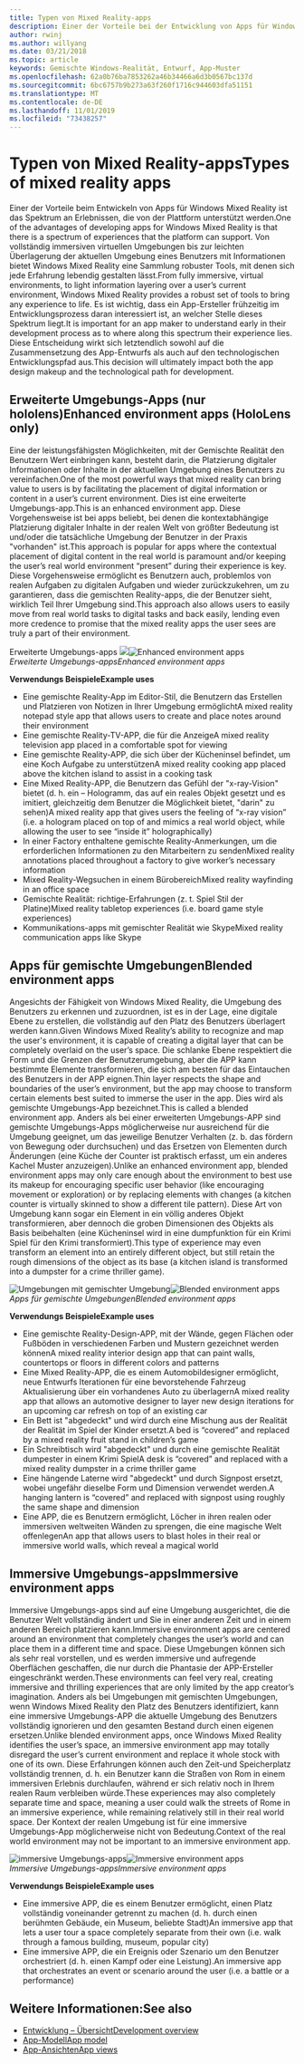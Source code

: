 ```yaml
---
title: Typen von Mixed Reality-apps
description: Einer der Vorteile bei der Entwicklung von Apps für Windows Mixed Reality besteht darin, dass es eine Palette an Erfahrungen gibt, die die Plattform von vollständig immersiven virtuellen Umgebungen unterstützen kann, um Informationen über die aktuelle Umgebung eines Benutzers zu erhalten.
author: rwinj
ms.author: willyang
ms.date: 03/21/2018
ms.topic: article
keywords: Gemischte Windows-Realität, Entwurf, App-Muster
ms.openlocfilehash: 62a0b76ba7853262a46b34466a6d3b0567bc137d
ms.sourcegitcommit: 6bc6757b9b273a63f260f1716c944603dfa51151
ms.translationtype: MT
ms.contentlocale: de-DE
ms.lasthandoff: 11/01/2019
ms.locfileid: "73438257"
---
```

# <a name="types-of-mixed-reality-apps"></a><span data-ttu-id="bec0f-104">Typen von Mixed Reality-apps</span><span class="sxs-lookup"><span data-stu-id="bec0f-104">Types of mixed reality apps</span></span>

<span data-ttu-id="bec0f-105">Einer der Vorteile beim Entwickeln von Apps für Windows Mixed Reality ist das Spektrum an Erlebnissen, die von der Plattform unterstützt werden.</span><span class="sxs-lookup"><span data-stu-id="bec0f-105">One of the advantages of developing apps for Windows Mixed Reality is that there is a spectrum of experiences that the platform can support.</span></span> <span data-ttu-id="bec0f-106">Von vollständig immersiven virtuellen Umgebungen bis zur leichten Überlagerung der aktuellen Umgebung eines Benutzers mit Informationen bietet Windows Mixed Reality eine Sammlung robuster Tools, mit denen sich jede Erfahrung lebendig gestalten lässt.</span><span class="sxs-lookup"><span data-stu-id="bec0f-106">From fully immersive, virtual environments, to light information layering over a user’s current environment, Windows Mixed Reality provides a robust set of tools to bring any experience to life.</span></span> <span data-ttu-id="bec0f-107">Es ist wichtig, dass ein App-Ersteller frühzeitig im Entwicklungsprozess daran interessiert ist, an welcher Stelle dieses Spektrum liegt.</span><span class="sxs-lookup"><span data-stu-id="bec0f-107">It is important for an app maker to understand early in their development process as to where along this spectrum their experience lies.</span></span> <span data-ttu-id="bec0f-108">Diese Entscheidung wirkt sich letztendlich sowohl auf die Zusammensetzung des App-Entwurfs als auch auf den technologischen Entwicklungspfad aus.</span><span class="sxs-lookup"><span data-stu-id="bec0f-108">This decision will ultimately impact both the app design makeup and the technological path for development.</span></span>

## <a name="enhanced-environment-apps-hololens-only"></a><span data-ttu-id="bec0f-109">Erweiterte Umgebungs-Apps (nur hololens)</span><span class="sxs-lookup"><span data-stu-id="bec0f-109">Enhanced environment apps (HoloLens only)</span></span>

<span data-ttu-id="bec0f-110">Eine der leistungsfähigsten Möglichkeiten, mit der Gemischte Realität den Benutzern Wert einbringen kann, besteht darin, die Platzierung digitaler Informationen oder Inhalte in der aktuellen Umgebung eines Benutzers zu vereinfachen.</span><span class="sxs-lookup"><span data-stu-id="bec0f-110">One of the most powerful ways that mixed reality can bring value to users is by facilitating the placement of digital information or content in a user’s current environment.</span></span> <span data-ttu-id="bec0f-111">Dies ist eine erweiterte Umgebungs-app.</span><span class="sxs-lookup"><span data-stu-id="bec0f-111">This is an enhanced environment app.</span></span> <span data-ttu-id="bec0f-112">Diese Vorgehensweise ist bei apps beliebt, bei denen die kontextabhängige Platzierung digitaler Inhalte in der realen Welt von größter Bedeutung ist und/oder die tatsächliche Umgebung der Benutzer in der Praxis "vorhanden" ist.</span><span class="sxs-lookup"><span data-stu-id="bec0f-112">This approach is popular for apps where the contextual placement of digital content in the real world is paramount and/or keeping the user’s real world environment “present” during their experience is key.</span></span> <span data-ttu-id="bec0f-113">Diese Vorgehensweise ermöglicht es Benutzern auch, problemlos von realen Aufgaben zu digitalen Aufgaben und wieder zurückzukehren, um zu garantieren, dass die gemischten Reality-apps, die der Benutzer sieht, wirklich Teil Ihrer Umgebung sind.</span><span class="sxs-lookup"><span data-stu-id="bec0f-113">This approach also allows users to easily move from real world tasks to digital tasks and back easily, lending even more credence to promise that the mixed reality apps the user sees are truly a part of their environment.</span></span>

<span data-ttu-id="bec0f-114">Erweiterte Umgebungs-apps ![](images/enhancedenvironmentapps-640px.jpg)</span><span class="sxs-lookup"><span data-stu-id="bec0f-114">![Enhanced environment apps](images/enhancedenvironmentapps-640px.jpg)</span></span><br>
<span data-ttu-id="bec0f-115">*Erweiterte Umgebungs-apps*</span><span class="sxs-lookup"><span data-stu-id="bec0f-115">*Enhanced environment apps*</span></span>

<span data-ttu-id="bec0f-116">**Verwendungs Beispiele**</span><span class="sxs-lookup"><span data-stu-id="bec0f-116">**Example uses**</span></span>
* <span data-ttu-id="bec0f-117">Eine gemischte Reality-App im Editor-Stil, die Benutzern das Erstellen und Platzieren von Notizen in Ihrer Umgebung ermöglicht</span><span class="sxs-lookup"><span data-stu-id="bec0f-117">A mixed reality notepad style app that allows users to create and place notes around their environment</span></span>
* <span data-ttu-id="bec0f-118">Eine gemischte Reality-TV-APP, die für die Anzeige</span><span class="sxs-lookup"><span data-stu-id="bec0f-118">A mixed reality television app placed in a comfortable spot for viewing</span></span>
* <span data-ttu-id="bec0f-119">Eine gemischte Reality-APP, die sich über der Kücheninsel befindet, um eine Koch Aufgabe zu unterstützen</span><span class="sxs-lookup"><span data-stu-id="bec0f-119">A mixed reality cooking app placed above the kitchen island to assist in a cooking task</span></span>
* <span data-ttu-id="bec0f-120">Eine Mixed Reality-APP, die Benutzern das Gefühl der "x-ray-Vision" bietet (d. h. ein – Hologramm, das auf ein reales Objekt gesetzt und es imitiert, gleichzeitig dem Benutzer die Möglichkeit bietet, "darin" zu sehen)</span><span class="sxs-lookup"><span data-stu-id="bec0f-120">A mixed reality app that gives users the feeling of “x-ray vision” (i.e. a hologram placed on top of and mimics a real world object, while allowing the user to see “inside it” holographically)</span></span>
* <span data-ttu-id="bec0f-121">In einer Factory enthaltene gemischte Reality-Anmerkungen, um die erforderlichen Informationen zu den Mitarbeitern zu senden</span><span class="sxs-lookup"><span data-stu-id="bec0f-121">Mixed reality annotations placed throughout a factory to give worker’s necessary information</span></span>
* <span data-ttu-id="bec0f-122">Mixed Reality-Wegsuchen in einem Bürobereich</span><span class="sxs-lookup"><span data-stu-id="bec0f-122">Mixed reality wayfinding in an office space</span></span>
* <span data-ttu-id="bec0f-123">Gemischte Realität: richtige-Erfahrungen (z. t. Spiel Stil der Platine)</span><span class="sxs-lookup"><span data-stu-id="bec0f-123">Mixed reality tabletop experiences (i.e. board game style experiences)</span></span>
* <span data-ttu-id="bec0f-124">Kommunikations-apps mit gemischter Realität wie Skype</span><span class="sxs-lookup"><span data-stu-id="bec0f-124">Mixed reality communication apps like Skype</span></span>

## <a name="blended-environment-apps"></a><span data-ttu-id="bec0f-125">Apps für gemischte Umgebungen</span><span class="sxs-lookup"><span data-stu-id="bec0f-125">Blended environment apps</span></span>

<span data-ttu-id="bec0f-126">Angesichts der Fähigkeit von Windows Mixed Reality, die Umgebung des Benutzers zu erkennen und zuzuordnen, ist es in der Lage, eine digitale Ebene zu erstellen, die vollständig auf den Platz des Benutzers überlagert werden kann.</span><span class="sxs-lookup"><span data-stu-id="bec0f-126">Given Windows Mixed Reality’s ability to recognize and map the user's environment, it is capable of creating a digital layer that can be completely overlaid on the user’s space.</span></span> <span data-ttu-id="bec0f-127">Die schlanke Ebene respektiert die Form und die Grenzen der Benutzerumgebung, aber die APP kann bestimmte Elemente transformieren, die sich am besten für das Eintauchen des Benutzers in der APP eignen.</span><span class="sxs-lookup"><span data-stu-id="bec0f-127">Thin layer respects the shape and boundaries of the user’s environment, but the app may choose to transform certain elements best suited to immerse the user in the app.</span></span> <span data-ttu-id="bec0f-128">Dies wird als gemischte Umgebungs-App bezeichnet.</span><span class="sxs-lookup"><span data-stu-id="bec0f-128">This is called a blended environment app.</span></span> <span data-ttu-id="bec0f-129">Anders als bei einer erweiterten Umgebungs-APP sind gemischte Umgebungs-Apps möglicherweise nur ausreichend für die Umgebung geeignet, um das jeweilige Benutzer Verhalten (z. b. das fördern von Bewegung oder durchsuchen) und das Ersetzen von Elementen durch Änderungen (eine Küche der Counter ist praktisch erfasst, um ein anderes Kachel Muster anzuzeigen).</span><span class="sxs-lookup"><span data-stu-id="bec0f-129">Unlike an enhanced environment app, blended environment apps may only care enough about the environment to best use its makeup for encouraging specific user behavior (like encouraging movement or exploration) or by replacing elements with changes (a kitchen counter is virtually skinned to show a different tile pattern).</span></span> <span data-ttu-id="bec0f-130">Diese Art von Umgebung kann sogar ein Element in ein völlig anderes Objekt transformieren, aber dennoch die groben Dimensionen des Objekts als Basis beibehalten (eine Kücheninsel wird in eine dumpfunktion für ein Krimi Spiel für den Krimi transformiert).</span><span class="sxs-lookup"><span data-stu-id="bec0f-130">This type of experience may even transform an element into an entirely different object, but still retain the rough dimensions of the object as its base (a kitchen island is transformed into a dumpster for a crime thriller game).</span></span>

<span data-ttu-id="bec0f-131">![Umgebungen mit gemischter Umgebung](images/blendedenvironmentapps-640px.jpg)</span><span class="sxs-lookup"><span data-stu-id="bec0f-131">![Blended environment apps](images/blendedenvironmentapps-640px.jpg)</span></span><br>
<span data-ttu-id="bec0f-132">*Apps für gemischte Umgebungen*</span><span class="sxs-lookup"><span data-stu-id="bec0f-132">*Blended environment apps*</span></span>

<span data-ttu-id="bec0f-133">**Verwendungs Beispiele**</span><span class="sxs-lookup"><span data-stu-id="bec0f-133">**Example uses**</span></span>
* <span data-ttu-id="bec0f-134">Eine gemischte Reality-Design-APP, mit der Wände, gegen Flächen oder Fußböden in verschiedenen Farben und Mustern gezeichnet werden können</span><span class="sxs-lookup"><span data-stu-id="bec0f-134">A mixed reality interior design app that can paint walls, countertops or floors in different colors and patterns</span></span>
* <span data-ttu-id="bec0f-135">Eine Mixed Reality-APP, die es einem Automobildesigner ermöglicht, neue Entwurfs Iterationen für eine bevorstehende Fahrzeug Aktualisierung über ein vorhandenes Auto zu überlagern</span><span class="sxs-lookup"><span data-stu-id="bec0f-135">A mixed reality app that allows an automotive designer to layer new design iterations for an upcoming car refresh on top of an existing car</span></span>
* <span data-ttu-id="bec0f-136">Ein Bett ist "abgedeckt" und wird durch eine Mischung aus der Realität der Realität im Spiel der Kinder ersetzt.</span><span class="sxs-lookup"><span data-stu-id="bec0f-136">A bed is “covered” and replaced by a mixed reality fruit stand in children’s game</span></span>
* <span data-ttu-id="bec0f-137">Ein Schreibtisch wird "abgedeckt" und durch eine gemischte Realität dumpester in einem Krimi Spiel</span><span class="sxs-lookup"><span data-stu-id="bec0f-137">A desk is “covered” and replaced with a mixed reality dumpster in a crime thriller game</span></span>
* <span data-ttu-id="bec0f-138">Eine hängende Laterne wird "abgedeckt" und durch Signpost ersetzt, wobei ungefähr dieselbe Form und Dimension verwendet werden.</span><span class="sxs-lookup"><span data-stu-id="bec0f-138">A hanging lantern is “covered” and replaced with signpost using roughly the same shape and dimension</span></span>
* <span data-ttu-id="bec0f-139">Eine APP, die es Benutzern ermöglicht, Löcher in ihren realen oder immersiven weltweiten Wänden zu sprengen, die eine magische Welt offenlegen</span><span class="sxs-lookup"><span data-stu-id="bec0f-139">An app that allows users to blast holes in their real or immersive world walls, which reveal a magical world</span></span>

## <a name="immersive-environment-apps"></a><span data-ttu-id="bec0f-140">Immersive Umgebungs-apps</span><span class="sxs-lookup"><span data-stu-id="bec0f-140">Immersive environment apps</span></span>

<span data-ttu-id="bec0f-141">Immersive Umgebungs-apps sind auf eine Umgebung ausgerichtet, die die Benutzer Welt vollständig ändert und Sie in einer anderen Zeit und in einem anderen Bereich platzieren kann.</span><span class="sxs-lookup"><span data-stu-id="bec0f-141">Immersive environment apps are centered around an environment that completely changes the user’s world and can place them in a different time and space.</span></span> <span data-ttu-id="bec0f-142">Diese Umgebungen können sich als sehr real vorstellen, und es werden immersive und aufregende Oberflächen geschaffen, die nur durch die Phantasie der APP-Ersteller eingeschränkt werden.</span><span class="sxs-lookup"><span data-stu-id="bec0f-142">These environments can feel very real, creating immersive and thrilling experiences that are only limited by the app creator’s imagination.</span></span> <span data-ttu-id="bec0f-143">Anders als bei Umgebungen mit gemischten Umgebungen, wenn Windows Mixed Reality den Platz des Benutzers identifiziert, kann eine immersive Umgebungs-APP die aktuelle Umgebung des Benutzers vollständig ignorieren und den gesamten Bestand durch einen eigenen ersetzen.</span><span class="sxs-lookup"><span data-stu-id="bec0f-143">Unlike blended environment apps, once Windows Mixed Reality identifies the user’s space, an immersive environment app may totally disregard the user’s current environment and replace it whole stock with one of its own.</span></span> <span data-ttu-id="bec0f-144">Diese Erfahrungen können auch den Zeit-und Speicherplatz vollständig trennen, d. h. ein Benutzer kann die Straßen von Rom in einem immersiven Erlebnis durchlaufen, während er sich relativ noch in Ihrem realen Raum verbleiben würde.</span><span class="sxs-lookup"><span data-stu-id="bec0f-144">These experiences may also completely separate time and space, meaning a user could walk the streets of Rome in an immersive experience, while remaining relatively still in their real world space.</span></span> <span data-ttu-id="bec0f-145">Der Kontext der realen Umgebung ist für eine immersive Umgebungs-App möglicherweise nicht von Bedeutung.</span><span class="sxs-lookup"><span data-stu-id="bec0f-145">Context of the real world environment may not be important to an immersive environment app.</span></span>

<span data-ttu-id="bec0f-146">![immersive Umgebungs-apps](images/windows-mixed-reality-640px.jpg)</span><span class="sxs-lookup"><span data-stu-id="bec0f-146">![Immersive environment apps](images/windows-mixed-reality-640px.jpg)</span></span><br>
<span data-ttu-id="bec0f-147">*Immersive Umgebungs-apps*</span><span class="sxs-lookup"><span data-stu-id="bec0f-147">*Immersive environment apps*</span></span>

<span data-ttu-id="bec0f-148">**Verwendungs Beispiele**</span><span class="sxs-lookup"><span data-stu-id="bec0f-148">**Example uses**</span></span>
* <span data-ttu-id="bec0f-149">Eine immersive APP, die es einem Benutzer ermöglicht, einen Platz vollständig voneinander getrennt zu machen (d. h. durch einen berühmten Gebäude, ein Museum, beliebte Stadt)</span><span class="sxs-lookup"><span data-stu-id="bec0f-149">An immersive app that lets a user tour a space completely separate from their own (i.e. walk through a famous building, museum, popular city)</span></span>
* <span data-ttu-id="bec0f-150">Eine immersive APP, die ein Ereignis oder Szenario um den Benutzer orchestriert (d. h. einen Kampf oder eine Leistung).</span><span class="sxs-lookup"><span data-stu-id="bec0f-150">An immersive app that orchestrates an event or scenario around the user (i.e. a battle or a performance)</span></span>

## <a name="see-also"></a><span data-ttu-id="bec0f-151">Weitere Informationen:</span><span class="sxs-lookup"><span data-stu-id="bec0f-151">See also</span></span>
* [<span data-ttu-id="bec0f-152">Entwicklung – Übersicht</span><span class="sxs-lookup"><span data-stu-id="bec0f-152">Development overview</span></span>](development.md)
* [<span data-ttu-id="bec0f-153">App-Modell</span><span class="sxs-lookup"><span data-stu-id="bec0f-153">App model</span></span>](app-model.md)
* [<span data-ttu-id="bec0f-154">App-Ansichten</span><span class="sxs-lookup"><span data-stu-id="bec0f-154">App views</span></span>](app-views.md)
